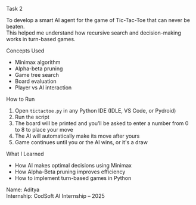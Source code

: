 Task 2

To develop a smart AI agent for the game of Tic-Tac-Toe that can never be beaten.  
This helped me understand how recursive search and decision-making works in turn-based games.


Concepts Used

- Minimax algorithm  
- Alpha-beta pruning  
- Game tree search  
- Board evaluation  
- Player vs AI interaction


How to Run

1. Open `tictactoe.py` in any Python IDE (IDLE, VS Code, or Pydroid)
2. Run the script
3. The board will be printed and you’ll be asked to enter a number from 0 to 8 to place your move
4. The AI will automatically make its move after yours
5. Game continues until you or the AI wins, or it's a draw



What I Learned

- How AI makes optimal decisions using Minimax  
- How Alpha-Beta pruning improves efficiency  
- How to implement turn-based games in Python


Name: Aditya  
Internship: CodSoft AI Internship – 2025  
